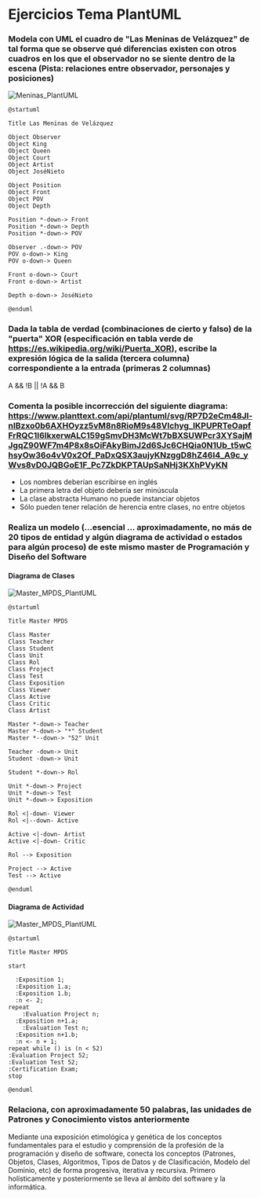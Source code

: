 # Ejercicios Tema PlantUML

### Modela con UML el cuadro de "Las Meninas de Velázquez" de tal forma que se observe qué diferencias existen con otros cuadros en los que el observador no se siente dentro de la escena (Pista: relaciones entre observador, personajes y posiciones)

![Meninas_PlantUML](/UML-PlantUML/Ejercicios%20Tema%20PlantUML/meninas-plantuml.-3.png)

~~~~
@startuml

Title Las Meninas de Velázquez

Object Observer
Object King
Object Queen
Object Court
Object Artist
Object JoséNieto

Object Position
Object Front
Object POV
Object Depth

Position *-down-> Front
Position *-down-> Depth
Position *-down-> POV

Observer .-down-> POV
POV o-down-> King
POV o-down-> Queen

Front o-down-> Court
Front o-down-> Artist

Depth o-down-> JoséNieto

@enduml
~~~~

### Dada la tabla de verdad (combinaciones de cierto y falso) de la "puerta" XOR (especificación en tabla verde de https://es.wikipedia.org/wiki/Puerta_XOR), escribe la expresión lógica de la salida (tercera columna) correspondiente a la entrada (primeras 2 columnas)

A && !B || !A && B

### Comenta la posible incorrección del siguiente diagrama: https://www.planttext.com/api/plantuml/svg/RP7D2eCm48Jl-nIBzxo0b6AXHOyzz5vM8n8RioM9s48Vlchyg_IKPUPRTeOapfFrRQC1I6lkxerwALC159gSmvDH3McWt7bBXSUWPcr3XYSajMJgqZ90WF7m4P8x8sOiFAkyBimJ2d6SJc6CHQia0N1Ub_t5wChsyOw36o4vV0x2Of_PaDxQSX3aujyKNzggD8hZ46I4_A9c_yWvs8vD0JQBGoE1F_Pc7ZkDKPTAUpSaNHj3KXhPVyKN

- Los nombres deberían escribirse en inglés
- La primera letra del objeto debería ser minúscula
- La clase abstracta Humano no puede instanciar objetos
- Sólo pueden tener relación de herencia entre clases, no entre objetos

### Realiza un modelo (...esencial ... aproximadamente, no más de 20 tipos de entidad y algún diagrama de actividad o estados para algún proceso) de este mismo master de Programación y Diseño del Software

#### Diagrama de Clases

![Master_MPDS_PlantUML](/UML-PlantUML/Ejercicios%20Tema%20PlantUML/master-mpds.svg)

~~~~
@startuml

Title Master MPDS

Class Master
Class Teacher
Class Student
Class Unit
Class Rol
Class Project
Class Test
Class Exposition
Class Viewer
Class Active
Class Critic
Class Artist

Master *-down-> Teacher
Master *-down-> "*" Student
Master *--down-> "52" Unit

Teacher -down-> Unit
Student -down-> Unit

Student *-down-> Rol

Unit *-down-> Project
Unit *-down-> Test
Unit *-down-> Exposition

Rol <|-down- Viewer
Rol <|--down- Active

Active <|-down- Artist
Active <|-down- Critic

Rol --> Exposition

Project --> Active
Test --> Active

@enduml
~~~~

#### Diagrama de Actividad

![Master_MPDS_PlantUML](/UML-PlantUML/Ejercicios%20Tema%20PlantUML/master-mpds-actividad.svg)

~~~~
@startuml

Title Master MPDS

start

  :Exposition 1;
  :Exposition 1.a;
  :Exposition 1.b;
  :n <- 2;
repeat
    :Evaluation Project n;
  :Exposition n+1.a;
    :Evaluation Test n;
  :Exposition n+1.b;
  :n <- n + 1;
repeat while () is (n < 52)
:Evaluation Project 52;
:Evaluation Test 52;
:Certification Exam;
stop

@enduml
~~~~

### Relaciona, con aproximadamente 50 palabras, las unidades de Patrones y Conocimiento vistos anteriormente

Mediante una exposición etimológica y genética de los conceptos fundamentales para el estudio y comprensión de la profesión de la programación y diseño de software, conecta los conceptos (Patrones, Objetos, Clases, Algoritmos, Tipos de Datos y de Clasificación, Modelo del Dominio, etc) de forma progresiva, iterativa y recursiva. Primero holísticamente y posteriormente se lleva al ámbito del software y la informática.